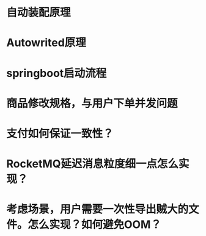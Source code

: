 # 自动装配原理

# Autowrited原理

# springboot启动流程

# 商品修改规格，与用户下单并发问题

# 支付如何保证一致性？

# RocketMQ延迟消息粒度细一点怎么实现？

# 考虑场景，用户需要一次性导出贼大的文件。怎么实现？如何避免OOM？

